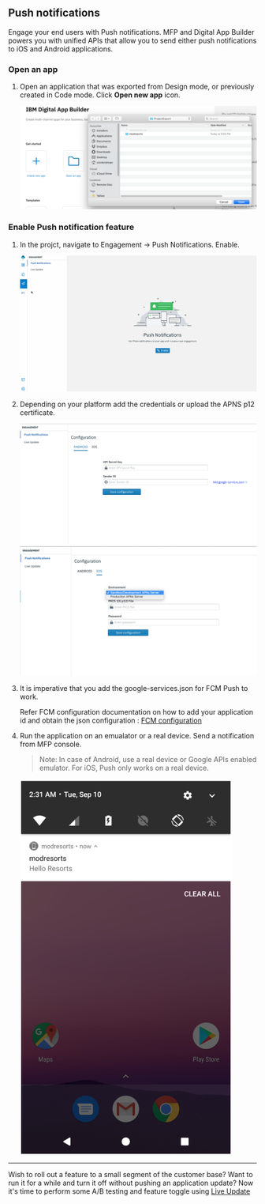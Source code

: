 ## Push notifications

Engage your end users with Push notifications. MFP and Digital App Builder powers you with unified APIs that allow you to send either push notifications to iOS and Android applications.

### Open an app

1. Open an application that was exported from Design mode, or previously created in Code mode. Click **Open new app** icon. 

    ![Import](../Artifacts/screenshots/dab-modresorts-import-codemode.png)

### Enable Push notification feature
    
1. In the projct, navigate to Engagement -> Push Notifications. Enable.

	![DAB Push](../Artifacts/screenshots/dab-modresorts-codemode-enablepush.gif)

2. Depending on your platform add the credentials or upload the APNS p12 certificate.

	![DAB push android](../Artifacts/screenshots/dab-modresorts-push-android.png)
	![DAB push ios](../Artifacts/screenshots/dab-modresorts-push-ios.png)

3. It is imperative that you add the google-services.json for FCM Push to work.

	Refer FCM configuration documentation on how to add your application id and obtain the json configuration : [FCM configuration](https://firebase.google.com/docs/android/setup#create-firebase-project)

	
4. Run the application on an emualator or a real device. Send a notification from MFP console.

	>Note: In case of Android, use a real device or Google APIs enabled emulator. For iOS, Push only works on a real device.
	
	![Push received](../Artifacts/screenshots/dab-modresorts-push-received.png)

-----------

Wish to roll out a feature to a small segment of the customer base? Want to run it for a while and turn it off without pushing an application update?
Now it's time to perform some A/B testing and feature toggle using [Live Update](../liveupdate) 


